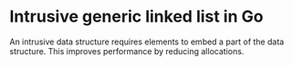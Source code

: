 # Intrusive generic linked list in Go

An intrusive data structure requires elements to embed a part of the data structure. This improves performance by reducing allocations.
